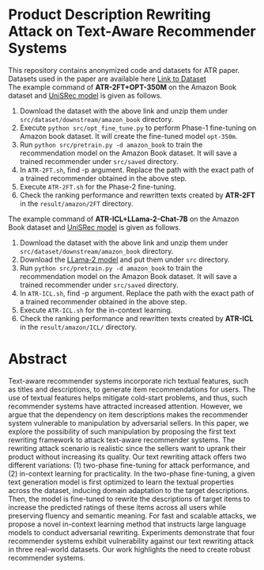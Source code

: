 # Product Description Rewriting Attack on Text-Aware Recommender Systems

This repository contains anonymized code and datasets for ATR paper.  
Datasets used in the paper are available here [Link to Dataset](https://drive.google.com/file/d/1mp8NEOHVYC1q-CESFin4cUuO-0-N2Qkz/view?usp=sharing)  
The example command of **ATR-2FT+OPT-350M** on the Amazon Book dataset and [UniSRec model](https://github.com/RUCAIBox/UniSRec) is given as follows.

 1. Download the dataset with the above link and unzip them under `src/dataset/downstream/amazon_book` directory.
 2. Execute `python src/opt_fine_tune.py` to perform Phase-1 fine-tuning on Amazon book dataset. It will create the fine-tuned model `opt-350m`.
 3. Run `python src/pretrain.py -d amazon_book` to train the recommendation model on the Amazon Book dataset. It will save a trained recommender under `src/saved` directory.
 4. In `ATR-2FT.sh`, find -p argument. Replace the path with the exact path of a trained recommender obtained in the above step. 
 5. Execute `ATR-2FT.sh` for the Phase-2 fine-tuning.  
 6. Check the ranking performance and rewritten texts created by **ATR-2FT** in the `result/amazon/2FT` directory.  


The example command of **ATR-ICL+LLama-2-Chat-7B** on the Amazon Book dataset and [UniSRec model](https://github.com/RUCAIBox/UniSRec) is given as follows.

 1. Download the dataset with the above link and unzip them under `src/dataset/downstream/amazon_book` directory.
 2. Download the [LLama-2 model](https://github.com/facebookresearch/llama) and put them under `src` directory.
 3. Run `python src/pretrain.py -d amazon_book` to train the recommendation model on the Amazon Book dataset. It will save a trained recommender under `src/saved` directory.
 4. In `ATR-ICL.sh`, find -p argument. Replace the path with the exact path of a trained recommender obtained in the above step. 
 5. Execute `ATR-ICL.sh` for the in-context learning.   
 6. Check the ranking performance and rewritten texts created by **ATR-ICL** in the `result/amazon/ICL/` directory.  


# Abstract 
 Text-aware recommender systems incorporate rich textual features, such as titles and descriptions, to generate item recommendations for users. The use of textual features helps mitigate cold-start problems, and thus, such recommender systems have attracted increased attention. However, we argue that the dependency on item descriptions makes the recommender system vulnerable to manipulation by adversarial sellers. In this paper, we explore the possibility of such manipulation by proposing the first text rewriting framework to attack text-aware recommender systems. The rewriting attack scenario is realistic since the sellers want to uprank their product without increasing its quality. Our text rewriting attack offers two different variations: (1) two-phase fine-tuning for attack performance, and (2) in-context learning for practicality. In the two-phase fine-tuning, a given text generation model is first optimized to learn the textual properties across the dataset, inducing domain adaptation to the target descriptions. Then, the model is fine-tuned to rewrite the descriptions of target items to increase the predicted ratings of these items across all users while preserving fluency and semantic meaning. For fast and scalable attacks, we propose a novel in-context learning method that instructs large language models to conduct adversarial rewriting. Experiments demonstrate that four recommender systems exhibit vulnerability against our text rewriting attack in three real-world datasets. Our work highlights the need to create robust recommender systems.
